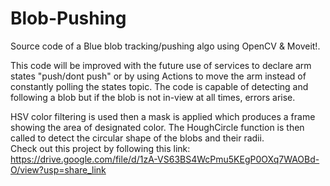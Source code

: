 # Blob-Pushing
Source code of a Blue blob tracking/pushing algo using OpenCV & Moveit!.

This code will be improved with the future use of services to declare arm states "push/dont push" or by using Actions to move the arm instead of constantly polling the states topic. 
The code is capable of detecting and following a blob but if the blob is not in-view at all times, errors arise.

HSV color filtering is used then a mask is applied which produces a frame showing the area of designated color.
The HoughCircle function is then called to detect the circular shape of the blobs and their radii.  
Check out this project by following this link: https://drive.google.com/file/d/1zA-VS63BS4WcPmu5KEgP0OXq7WAOBd-O/view?usp=share_link
